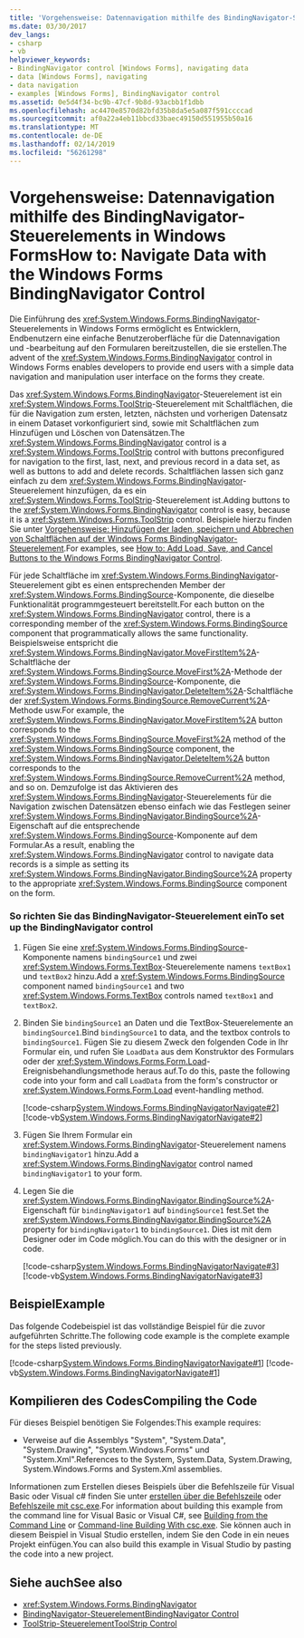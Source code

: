 ```yaml
---
title: 'Vorgehensweise: Datennavigation mithilfe des BindingNavigator-Steuerelements in Windows Forms'
ms.date: 03/30/2017
dev_langs:
- csharp
- vb
helpviewer_keywords:
- BindingNavigator control [Windows Forms], navigating data
- data [Windows Forms], navigating
- data navigation
- examples [Windows Forms], BindingNavigator control
ms.assetid: 0e5d4f34-bc9b-47cf-9b8d-93acbb1f1dbb
ms.openlocfilehash: ac4470e8570d82bfd35b8da5e5a087f591ccccad
ms.sourcegitcommit: af0a22a4eb11bbcd33baec49150d551955b50a16
ms.translationtype: MT
ms.contentlocale: de-DE
ms.lasthandoff: 02/14/2019
ms.locfileid: "56261298"
---
```

# <a name="how-to-navigate-data-with-the-windows-forms-bindingnavigator-control"></a><span data-ttu-id="75838-102">Vorgehensweise: Datennavigation mithilfe des BindingNavigator-Steuerelements in Windows Forms</span><span class="sxs-lookup"><span data-stu-id="75838-102">How to: Navigate Data with the Windows Forms BindingNavigator Control</span></span>
<span data-ttu-id="75838-103">Die Einführung des <xref:System.Windows.Forms.BindingNavigator>-Steuerelements in Windows Forms ermöglicht es Entwicklern, Endbenutzern eine einfache Benutzeroberfläche für die Datennavigation und -bearbeitung auf den Formularen bereitzustellen, die sie erstellen.</span><span class="sxs-lookup"><span data-stu-id="75838-103">The advent of the <xref:System.Windows.Forms.BindingNavigator> control in Windows Forms enables developers to provide end users with a simple data navigation and manipulation user interface on the forms they create.</span></span>  
  
 <span data-ttu-id="75838-104">Das <xref:System.Windows.Forms.BindingNavigator>-Steuerelement ist ein <xref:System.Windows.Forms.ToolStrip>-Steuerelement mit Schaltflächen, die für die Navigation zum ersten, letzten, nächsten und vorherigen Datensatz in einem Dataset vorkonfiguriert sind, sowie mit Schaltflächen zum Hinzufügen und Löschen von Datensätzen.</span><span class="sxs-lookup"><span data-stu-id="75838-104">The <xref:System.Windows.Forms.BindingNavigator> control is a <xref:System.Windows.Forms.ToolStrip> control with buttons preconfigured for navigation to the first, last, next, and previous record in a data set, as well as buttons to add and delete records.</span></span> <span data-ttu-id="75838-105">Schaltflächen lassen sich ganz einfach zu dem <xref:System.Windows.Forms.BindingNavigator>-Steuerelement hinzufügen, da es ein <xref:System.Windows.Forms.ToolStrip>-Steuerelement ist.</span><span class="sxs-lookup"><span data-stu-id="75838-105">Adding buttons to the <xref:System.Windows.Forms.BindingNavigator> control is easy, because it is a <xref:System.Windows.Forms.ToolStrip> control.</span></span> <span data-ttu-id="75838-106">Beispiele hierzu finden Sie unter [Vorgehensweise: Hinzufügen der laden, speichern und Abbrechen von Schaltflächen auf der Windows Forms BindingNavigator-Steuerelement](load-save-and-cancel-bindingnavigator.md).</span><span class="sxs-lookup"><span data-stu-id="75838-106">For examples, see [How to: Add Load, Save, and Cancel Buttons to the Windows Forms BindingNavigator Control](load-save-and-cancel-bindingnavigator.md).</span></span>  
  
 <span data-ttu-id="75838-107">Für jede Schaltfläche im <xref:System.Windows.Forms.BindingNavigator>-Steuerelement gibt es einen entsprechenden Member der <xref:System.Windows.Forms.BindingSource>-Komponente, die dieselbe Funktionalität programmgesteuert bereitstellt.</span><span class="sxs-lookup"><span data-stu-id="75838-107">For each button on the <xref:System.Windows.Forms.BindingNavigator> control, there is a corresponding member of the <xref:System.Windows.Forms.BindingSource> component that programmatically allows the same functionality.</span></span> <span data-ttu-id="75838-108">Beispielsweise entspricht die <xref:System.Windows.Forms.BindingNavigator.MoveFirstItem%2A>-Schaltfläche der <xref:System.Windows.Forms.BindingSource.MoveFirst%2A>-Methode der <xref:System.Windows.Forms.BindingSource>-Komponente, die <xref:System.Windows.Forms.BindingNavigator.DeleteItem%2A>-Schaltfläche der <xref:System.Windows.Forms.BindingSource.RemoveCurrent%2A>-Methode usw.</span><span class="sxs-lookup"><span data-stu-id="75838-108">For example, the <xref:System.Windows.Forms.BindingNavigator.MoveFirstItem%2A> button corresponds to the <xref:System.Windows.Forms.BindingSource.MoveFirst%2A> method of the <xref:System.Windows.Forms.BindingSource> component, the <xref:System.Windows.Forms.BindingNavigator.DeleteItem%2A> button corresponds to the <xref:System.Windows.Forms.BindingSource.RemoveCurrent%2A> method, and so on.</span></span> <span data-ttu-id="75838-109">Demzufolge ist das Aktivieren des <xref:System.Windows.Forms.BindingNavigator>-Steuerelements für die Navigation zwischen Datensätzen ebenso einfach wie das Festlegen seiner <xref:System.Windows.Forms.BindingNavigator.BindingSource%2A>-Eigenschaft auf die entsprechende <xref:System.Windows.Forms.BindingSource>-Komponente auf dem Formular.</span><span class="sxs-lookup"><span data-stu-id="75838-109">As a result, enabling the <xref:System.Windows.Forms.BindingNavigator> control to navigate data records is a simple as setting its <xref:System.Windows.Forms.BindingNavigator.BindingSource%2A> property to the appropriate <xref:System.Windows.Forms.BindingSource> component on the form.</span></span>  
  
### <a name="to-set-up-the-bindingnavigator-control"></a><span data-ttu-id="75838-110">So richten Sie das BindingNavigator-Steuerelement ein</span><span class="sxs-lookup"><span data-stu-id="75838-110">To set up the BindingNavigator control</span></span>  
  
1.  <span data-ttu-id="75838-111">Fügen Sie eine <xref:System.Windows.Forms.BindingSource>-Komponente namens `bindingSource1` und zwei <xref:System.Windows.Forms.TextBox>-Steuerelemente namens `textBox1` und `textBox2` hinzu.</span><span class="sxs-lookup"><span data-stu-id="75838-111">Add a <xref:System.Windows.Forms.BindingSource> component named `bindingSource1` and two <xref:System.Windows.Forms.TextBox> controls named `textBox1` and `textBox2`.</span></span>  
  
2.  <span data-ttu-id="75838-112">Binden Sie `bindingSource1` an Daten und die TextBox-Steuerelemente an `bindingSource1`.</span><span class="sxs-lookup"><span data-stu-id="75838-112">Bind `bindingSource1` to data, and the textbox controls to `bindingSource1`.</span></span> <span data-ttu-id="75838-113">Fügen Sie zu diesem Zweck den folgenden Code in Ihr Formular ein, und rufen Sie `LoadData` aus dem Konstruktor des Formulars oder der <xref:System.Windows.Forms.Form.Load>-Ereignisbehandlungsmethode heraus auf.</span><span class="sxs-lookup"><span data-stu-id="75838-113">To do this, paste the following code into your form and call `LoadData` from the form's constructor or <xref:System.Windows.Forms.Form.Load> event-handling method.</span></span>  
  
     [!code-csharp[System.Windows.Forms.BindingNavigatorNavigate#2](../../../../samples/snippets/csharp/VS_Snippets_Winforms/System.Windows.Forms.BindingNavigatorNavigate/CS/Form1.cs#2)]
     [!code-vb[System.Windows.Forms.BindingNavigatorNavigate#2](../../../../samples/snippets/visualbasic/VS_Snippets_Winforms/System.Windows.Forms.BindingNavigatorNavigate/VB/Form1.vb#2)]  
  
3.  <span data-ttu-id="75838-114">Fügen Sie Ihrem Formular ein <xref:System.Windows.Forms.BindingNavigator>-Steuerelement namens `bindingNavigator1` hinzu.</span><span class="sxs-lookup"><span data-stu-id="75838-114">Add a <xref:System.Windows.Forms.BindingNavigator> control named `bindingNavigator1` to your form.</span></span>  
  
4.  <span data-ttu-id="75838-115">Legen Sie die <xref:System.Windows.Forms.BindingNavigator.BindingSource%2A>-Eigenschaft für `bindingNavigator1` auf `bindingSource1` fest.</span><span class="sxs-lookup"><span data-stu-id="75838-115">Set the <xref:System.Windows.Forms.BindingNavigator.BindingSource%2A> property for `bindingNavigator1` to `bindingSource1`.</span></span> <span data-ttu-id="75838-116">Dies ist mit dem Designer oder im Code möglich.</span><span class="sxs-lookup"><span data-stu-id="75838-116">You can do this with the designer or in code.</span></span>  
  
     [!code-csharp[System.Windows.Forms.BindingNavigatorNavigate#3](../../../../samples/snippets/csharp/VS_Snippets_Winforms/System.Windows.Forms.BindingNavigatorNavigate/CS/Form1.cs#3)]
     [!code-vb[System.Windows.Forms.BindingNavigatorNavigate#3](../../../../samples/snippets/visualbasic/VS_Snippets_Winforms/System.Windows.Forms.BindingNavigatorNavigate/VB/Form1.vb#3)]  
  
## <a name="example"></a><span data-ttu-id="75838-117">Beispiel</span><span class="sxs-lookup"><span data-stu-id="75838-117">Example</span></span>  
 <span data-ttu-id="75838-118">Das folgende Codebeispiel ist das vollständige Beispiel für die zuvor aufgeführten Schritte.</span><span class="sxs-lookup"><span data-stu-id="75838-118">The following code example is the complete example for the steps listed previously.</span></span>  
  
 [!code-csharp[System.Windows.Forms.BindingNavigatorNavigate#1](../../../../samples/snippets/csharp/VS_Snippets_Winforms/System.Windows.Forms.BindingNavigatorNavigate/CS/Form1.cs#1)]
 [!code-vb[System.Windows.Forms.BindingNavigatorNavigate#1](../../../../samples/snippets/visualbasic/VS_Snippets_Winforms/System.Windows.Forms.BindingNavigatorNavigate/VB/Form1.vb#1)]  
  
## <a name="compiling-the-code"></a><span data-ttu-id="75838-119">Kompilieren des Codes</span><span class="sxs-lookup"><span data-stu-id="75838-119">Compiling the Code</span></span>  
 <span data-ttu-id="75838-120">Für dieses Beispiel benötigen Sie Folgendes:</span><span class="sxs-lookup"><span data-stu-id="75838-120">This example requires:</span></span>  
  
-   <span data-ttu-id="75838-121">Verweise auf die Assemblys "System", "System.Data", "System.Drawing", "System.Windows.Forms" und "System.Xml".</span><span class="sxs-lookup"><span data-stu-id="75838-121">References to the System, System.Data, System.Drawing, System.Windows.Forms and System.Xml assemblies.</span></span>  
  
 <span data-ttu-id="75838-122">Informationen zum Erstellen dieses Beispiels über die Befehlszeile für Visual Basic oder Visual c# finden Sie unter [erstellen über die Befehlszeile](../../../visual-basic/reference/command-line-compiler/building-from-the-command-line.md) oder [Befehlszeile mit csc.exe](../../../csharp/language-reference/compiler-options/command-line-building-with-csc-exe.md).</span><span class="sxs-lookup"><span data-stu-id="75838-122">For information about building this example from the command line for Visual Basic or Visual C#, see [Building from the Command Line](../../../visual-basic/reference/command-line-compiler/building-from-the-command-line.md) or [Command-line Building With csc.exe](../../../csharp/language-reference/compiler-options/command-line-building-with-csc-exe.md).</span></span> <span data-ttu-id="75838-123">Sie können auch in diesem Beispiel in Visual Studio erstellen, indem Sie den Code in ein neues Projekt einfügen.</span><span class="sxs-lookup"><span data-stu-id="75838-123">You can also build this example in Visual Studio by pasting the code into a new project.</span></span>  
  
## <a name="see-also"></a><span data-ttu-id="75838-124">Siehe auch</span><span class="sxs-lookup"><span data-stu-id="75838-124">See also</span></span>
- <xref:System.Windows.Forms.BindingNavigator>
- [<span data-ttu-id="75838-125">BindingNavigator-Steuerelement</span><span class="sxs-lookup"><span data-stu-id="75838-125">BindingNavigator Control</span></span>](../../../../docs/framework/winforms/controls/bindingnavigator-control-windows-forms.md)
- [<span data-ttu-id="75838-126">ToolStrip-Steuerelement</span><span class="sxs-lookup"><span data-stu-id="75838-126">ToolStrip Control</span></span>](../../../../docs/framework/winforms/controls/toolstrip-control-windows-forms.md)
